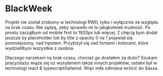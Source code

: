 # BlackWeek
Projekt nie został zrobiony w technologi RWD, tylko i wyłącznie ze względu na brak czasu.
Nie sądzę, żeby sprawiło mi to jakąkolwiek trudność. Po prostu zacząłbym od mobile first to 1920px lub więcej. Z chęcią bym dodał jeszcze by placeholder lub by title z opacity 0 na 1 pojawiał się pomniejszony, nad inputem. Przyłożył się nad fontami i kolorami, które wydzieliłbym wszystkie z osobna.

Dlaczego narzekam na brak czasu, chociaż go dostałem za dużo?
Szukam pracy/stażu wiąże się oz wysyłaniem także innych projektów, ostatni był w technologi react & typescript/tailwind. Więc miła odmiana wrócić do Sassa.
